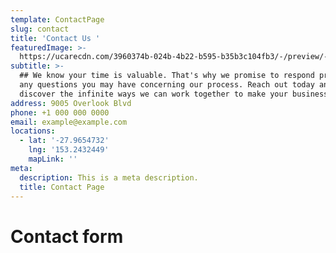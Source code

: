 ```yaml
---
template: ContactPage
slug: contact
title: 'Contact Us '
featuredImage: >-
  https://ucarecdn.com/3960374b-024b-4b22-b595-b35b3c104fb3/-/preview/-/enhance/100/
subtitle: >-
  ## We know your time is valuable. That's why we promise to respond promptly to
  any questions you may have concerning our process. Reach out today and
  discover the infinite ways we can work together to make your business better.
address: 9005 Overlook Blvd
phone: +1 000 000 0000
email: example@example.com
locations:
  - lat: '-27.9654732'
    lng: '153.2432449'
    mapLink: ''
meta:
  description: This is a meta description.
  title: Contact Page
---
```

# Contact form
